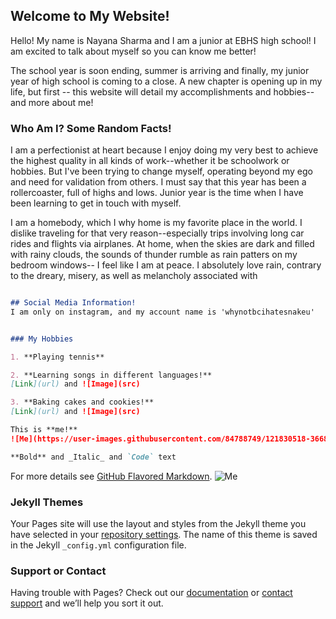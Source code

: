 ## Welcome to My Website! 

Hello! My name is Nayana Sharma and I am a junior at EBHS high school! I am excited to talk about myself so you can know me better!

The school year is soon ending, summer is arriving and finally, my junior year of high school is coming to a close. A new chapter is opening up in my life, but first -- this website will detail my accomplishments and hobbies-- and more about me!

###                                                     Who Am I? Some Random Facts!

I am a perfectionist at heart because I enjoy doing my very best to achieve the highest quality in all kinds of work--whether it be schoolwork or hobbies. But I've been trying to change myself, operating beyond my ego and need for validation from others. I must say that this year has been a rollercoaster, full of highs and lows. Junior year is the time when I have been learning to get in touch with myself.

I am a homebody, which I why home is my favorite place in the world. I dislike traveling for that very reason--especially trips involving long car rides and flights via airplanes. At home, when the skies are dark and filled with rainy clouds, the sounds of thunder rumble as rain patters on my bedroom windows-- I feel like I am at peace. I absolutely love rain, contrary to the dreary, misery, as well as melancholy associated with 
```markdown

## Social Media Information!
I am only on instagram, and my account name is 'whynotbcihatesnakeu'


### My Hobbies

1. **Playing tennis**

2. **Learning songs in different languages!**
[Link](url) and ![Image](src)

3. **Baking cakes and cookies!**
[Link](url) and ![Image](src)

This is **me!**
![Me](https://user-images.githubusercontent.com/84788749/121830518-36685c80-cc93-11eb-9591-1074c6130d1e.png) 

**Bold** and _Italic_ and `Code` text


```

For more details see [GitHub Flavored Markdown](https://guides.github.com/features/mastering-markdown/).
![Me](https://user-images.githubusercontent.com/84788749/121830518-36685c80-cc93-11eb-9591-1074c6130d1e.png) 

### Jekyll Themes

Your Pages site will use the layout and styles from the Jekyll theme you have selected in your [repository settings](https://github.com/2nsharma/About-Me/settings/pages). The name of this theme is saved in the Jekyll `_config.yml` configuration file.

### Support or Contact

Having trouble with Pages? Check out our [documentation](https://docs.github.com/categories/github-pages-basics/) or [contact support](https://support.github.com/contact) and we’ll help you sort it out.
